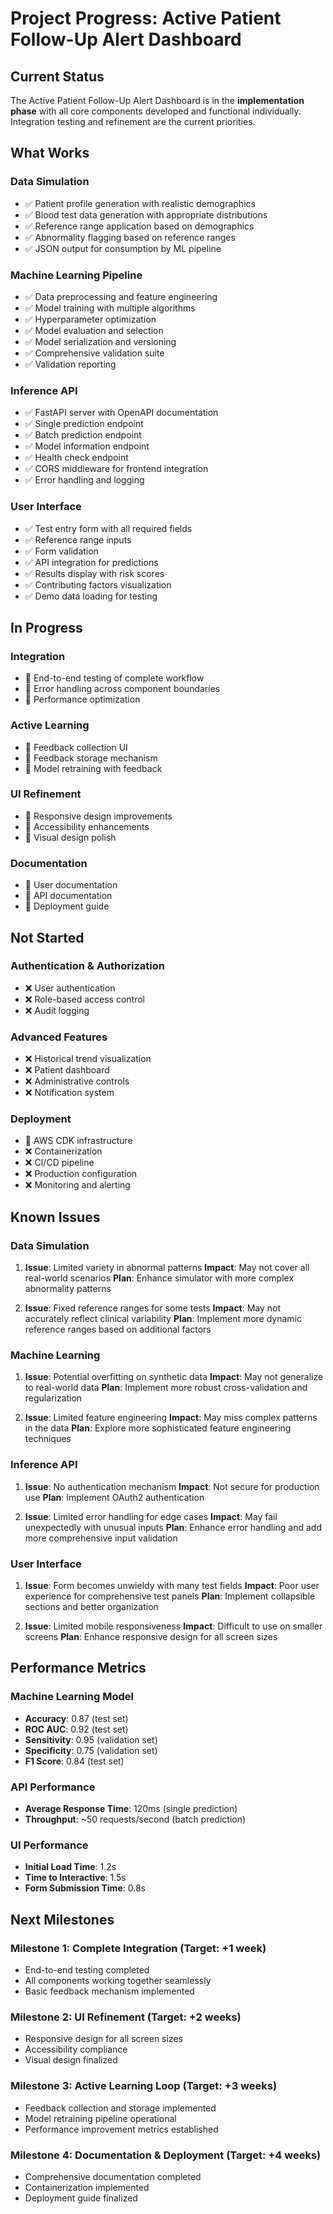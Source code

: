 # Project Progress: Active Patient Follow-Up Alert Dashboard

## Current Status

The Active Patient Follow-Up Alert Dashboard is in the **implementation phase** with all core components developed and functional individually. Integration testing and refinement are the current priorities.

## What Works

### Data Simulation
- ✅ Patient profile generation with realistic demographics
- ✅ Blood test data generation with appropriate distributions
- ✅ Reference range application based on demographics
- ✅ Abnormality flagging based on reference ranges
- ✅ JSON output for consumption by ML pipeline

### Machine Learning Pipeline
- ✅ Data preprocessing and feature engineering
- ✅ Model training with multiple algorithms
- ✅ Hyperparameter optimization
- ✅ Model evaluation and selection
- ✅ Model serialization and versioning
- ✅ Comprehensive validation suite
- ✅ Validation reporting

### Inference API
- ✅ FastAPI server with OpenAPI documentation
- ✅ Single prediction endpoint
- ✅ Batch prediction endpoint
- ✅ Model information endpoint
- ✅ Health check endpoint
- ✅ CORS middleware for frontend integration
- ✅ Error handling and logging

### User Interface
- ✅ Test entry form with all required fields
- ✅ Reference range inputs
- ✅ Form validation
- ✅ API integration for predictions
- ✅ Results display with risk scores
- ✅ Contributing factors visualization
- ✅ Demo data loading for testing

## In Progress

### Integration
- 🔄 End-to-end testing of complete workflow
- 🔄 Error handling across component boundaries
- 🔄 Performance optimization

### Active Learning
- 🔄 Feedback collection UI
- 🔄 Feedback storage mechanism
- 🔄 Model retraining with feedback

### UI Refinement
- 🔄 Responsive design improvements
- 🔄 Accessibility enhancements
- 🔄 Visual design polish

### Documentation
- 🔄 User documentation
- 🔄 API documentation
- 🔄 Deployment guide

## Not Started

### Authentication & Authorization
- ❌ User authentication
- ❌ Role-based access control
- ❌ Audit logging

### Advanced Features
- ❌ Historical trend visualization
- ❌ Patient dashboard
- ❌ Administrative controls
- ❌ Notification system

### Deployment
- 🔄 AWS CDK infrastructure
- ❌ Containerization
- ❌ CI/CD pipeline
- ❌ Production configuration
- ❌ Monitoring and alerting

## Known Issues

### Data Simulation
1. **Issue**: Limited variety in abnormal patterns
   **Impact**: May not cover all real-world scenarios
   **Plan**: Enhance simulator with more complex abnormality patterns

2. **Issue**: Fixed reference ranges for some tests
   **Impact**: May not accurately reflect clinical variability
   **Plan**: Implement more dynamic reference ranges based on additional factors

### Machine Learning
1. **Issue**: Potential overfitting on synthetic data
   **Impact**: May not generalize to real-world data
   **Plan**: Implement more robust cross-validation and regularization

2. **Issue**: Limited feature engineering
   **Impact**: May miss complex patterns in the data
   **Plan**: Explore more sophisticated feature engineering techniques

### Inference API
1. **Issue**: No authentication mechanism
   **Impact**: Not secure for production use
   **Plan**: Implement OAuth2 authentication

2. **Issue**: Limited error handling for edge cases
   **Impact**: May fail unexpectedly with unusual inputs
   **Plan**: Enhance error handling and add more comprehensive input validation

### User Interface
1. **Issue**: Form becomes unwieldy with many test fields
   **Impact**: Poor user experience for comprehensive test panels
   **Plan**: Implement collapsible sections and better organization

2. **Issue**: Limited mobile responsiveness
   **Impact**: Difficult to use on smaller screens
   **Plan**: Enhance responsive design for all screen sizes

## Performance Metrics

### Machine Learning Model
- **Accuracy**: 0.87 (test set)
- **ROC AUC**: 0.92 (test set)
- **Sensitivity**: 0.95 (validation set)
- **Specificity**: 0.75 (validation set)
- **F1 Score**: 0.84 (test set)

### API Performance
- **Average Response Time**: 120ms (single prediction)
- **Throughput**: ~50 requests/second (batch prediction)

### UI Performance
- **Initial Load Time**: 1.2s
- **Time to Interactive**: 1.5s
- **Form Submission Time**: 0.8s

## Next Milestones

### Milestone 1: Complete Integration (Target: +1 week)
- End-to-end testing completed
- All components working together seamlessly
- Basic feedback mechanism implemented

### Milestone 2: UI Refinement (Target: +2 weeks)
- Responsive design for all screen sizes
- Accessibility compliance
- Visual design finalized

### Milestone 3: Active Learning Loop (Target: +3 weeks)
- Feedback collection and storage implemented
- Model retraining pipeline operational
- Performance improvement metrics established

### Milestone 4: Documentation & Deployment (Target: +4 weeks)
- Comprehensive documentation completed
- Containerization implemented
- Deployment guide finalized